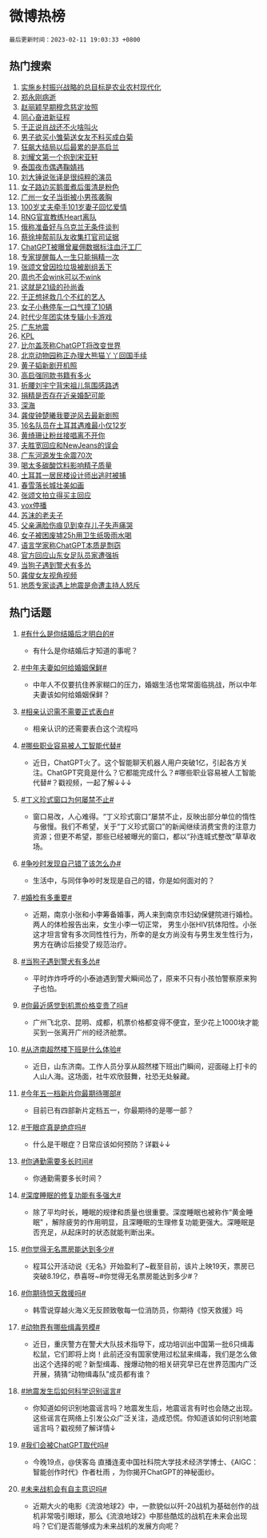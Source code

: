 # 微博热榜

`最后更新时间：2023-02-11 19:03:33 +0800`

## 热门搜索

1. [实施乡村振兴战略的总目标是农业农村现代化](https://m.weibo.cn/search?containerid=100103type%3D1%26t%3D10%26q%3D%23%E5%AE%9E%E6%96%BD%E4%B9%A1%E6%9D%91%E6%8C%AF%E5%85%B4%E6%88%98%E7%95%A5%E7%9A%84%E6%80%BB%E7%9B%AE%E6%A0%87%E6%98%AF%E5%86%9C%E4%B8%9A%E5%86%9C%E6%9D%91%E7%8E%B0%E4%BB%A3%E5%8C%96%23&stream_entry_id=51&isnewpage=1&extparam=seat%3D1%26c_type%3D51%26stream_entry_id%3D51%26cate%3D10103%26dgr%3D0%26filter_type%3Drealtimehot%26pos%3D0%26display_time%3D1676113412%26pre_seqid%3D167611341241000473176&luicode=10000011&lfid=106003type%253D25%2526t%253D3%2526disable_hot%253D1%2526filter_type%253Drealtimehot)
1. [郑永刚病逝](https://m.weibo.cn/search?containerid=100103type%3D1%26t%3D10%26q%3D%23%E9%83%91%E6%B0%B8%E5%88%9A%E7%97%85%E9%80%9D%23&stream_entry_id=31&isnewpage=1&extparam=seat%3D1%26c_type%3D31%26lcate%3D5001%26cate%3D5001%26dgr%3D0%26filter_type%3Drealtimehot%26flag%3D1%26realpos%3D1%26q%3D%2523%25E9%2583%2591%25E6%25B0%25B8%25E5%2588%259A%25E7%2597%2585%25E9%2580%259D%2523%26pos%3D0%26stream_entry_id%3D31%26band_rank%3D1%26display_time%3D1676113412%26pre_seqid%3D167611341241000473176&luicode=10000011&lfid=106003type%253D25%2526t%253D3%2526disable_hot%253D1%2526filter_type%253Drealtimehot)
1. [赵丽颖早期穆念慈定妆照](https://m.weibo.cn/search?containerid=100103type%3D1%26t%3D10%26q%3D%23%E8%B5%B5%E4%B8%BD%E9%A2%96%E6%97%A9%E6%9C%9F%E7%A9%86%E5%BF%B5%E6%85%88%E5%AE%9A%E5%A6%86%E7%85%A7%23&stream_entry_id=31&isnewpage=1&extparam=seat%3D1%26c_type%3D31%26lcate%3D5001%26cate%3D5001%26dgr%3D0%26filter_type%3Drealtimehot%26flag%3D1%26realpos%3D2%26q%3D%2523%25E8%25B5%25B5%25E4%25B8%25BD%25E9%25A2%2596%25E6%2597%25A9%25E6%259C%259F%25E7%25A9%2586%25E5%25BF%25B5%25E6%2585%2588%25E5%25AE%259A%25E5%25A6%2586%25E7%2585%25A7%2523%26pos%3D1%26stream_entry_id%3D31%26band_rank%3D2%26display_time%3D1676113412%26pre_seqid%3D167611341241000473176&luicode=10000011&lfid=106003type%253D25%2526t%253D3%2526disable_hot%253D1%2526filter_type%253Drealtimehot)
1. [同心奋进新征程](https://m.weibo.cn/search?containerid=100103type%3D1%26t%3D10%26q%3D%23%E5%90%8C%E5%BF%83%E5%A5%8B%E8%BF%9B%E6%96%B0%E5%BE%81%E7%A8%8B%23&stream_entry_id=31&isnewpage=1&extparam=seat%3D1%26c_type%3D31%26lcate%3D5001%26cate%3D5001%26dgr%3D0%26filter_type%3Drealtimehot%26flag%3D0%26realpos%3D3%26q%3D%2523%25E5%2590%258C%25E5%25BF%2583%25E5%25A5%258B%25E8%25BF%259B%25E6%2596%25B0%25E5%25BE%2581%25E7%25A8%258B%2523%26pos%3D2%26stream_entry_id%3D31%26band_rank%3D3%26display_time%3D1676113412%26pre_seqid%3D167611341241000473176&luicode=10000011&lfid=106003type%253D25%2526t%253D3%2526disable_hot%253D1%2526filter_type%253Drealtimehot)
1. [于正说肖战还不火啥叫火](https://m.weibo.cn/search?containerid=100103type%3D1%26t%3D10%26q%3D%23%E4%BA%8E%E6%AD%A3%E8%AF%B4%E8%82%96%E6%88%98%E8%BF%98%E4%B8%8D%E7%81%AB%E5%95%A5%E5%8F%AB%E7%81%AB%23&stream_entry_id=31&isnewpage=1&extparam=seat%3D1%26c_type%3D31%26lcate%3D5001%26cate%3D5001%26dgr%3D0%26filter_type%3Drealtimehot%26flag%3D1%26realpos%3D4%26q%3D%2523%25E4%25BA%258E%25E6%25AD%25A3%25E8%25AF%25B4%25E8%2582%2596%25E6%2588%2598%25E8%25BF%2598%25E4%25B8%258D%25E7%2581%25AB%25E5%2595%25A5%25E5%258F%25AB%25E7%2581%25AB%2523%26pos%3D3%26stream_entry_id%3D31%26band_rank%3D4%26display_time%3D1676113412%26pre_seqid%3D167611341241000473176&luicode=10000011&lfid=106003type%253D25%2526t%253D3%2526disable_hot%253D1%2526filter_type%253Drealtimehot)
1. [男子欲买小雏菊送女友不料买成白菊](https://m.weibo.cn/search?containerid=100103type%3D1%26t%3D10%26q%3D%23%E7%94%B7%E5%AD%90%E6%AC%B2%E4%B9%B0%E5%B0%8F%E9%9B%8F%E8%8F%8A%E9%80%81%E5%A5%B3%E5%8F%8B%E4%B8%8D%E6%96%99%E4%B9%B0%E6%88%90%E7%99%BD%E8%8F%8A%23&stream_entry_id=31&isnewpage=1&extparam=seat%3D1%26c_type%3D31%26lcate%3D5001%26cate%3D5001%26dgr%3D0%26filter_type%3Drealtimehot%26flag%3D1%26realpos%3D5%26q%3D%2523%25E7%2594%25B7%25E5%25AD%2590%25E6%25AC%25B2%25E4%25B9%25B0%25E5%25B0%258F%25E9%259B%258F%25E8%258F%258A%25E9%2580%2581%25E5%25A5%25B3%25E5%258F%258B%25E4%25B8%258D%25E6%2596%2599%25E4%25B9%25B0%25E6%2588%2590%25E7%2599%25BD%25E8%258F%258A%2523%26pos%3D4%26stream_entry_id%3D31%26band_rank%3D5%26display_time%3D1676113412%26pre_seqid%3D167611341241000473176&luicode=10000011&lfid=106003type%253D25%2526t%253D3%2526disable_hot%253D1%2526filter_type%253Drealtimehot)
1. [狂飙大结局以后最累的是高启兰](https://m.weibo.cn/search?containerid=100103type%3D1%26t%3D10%26q%3D%23%E7%8B%82%E9%A3%99%E5%A4%A7%E7%BB%93%E5%B1%80%E4%BB%A5%E5%90%8E%E6%9C%80%E7%B4%AF%E7%9A%84%E6%98%AF%E9%AB%98%E5%90%AF%E5%85%B0%23&stream_entry_id=31&isnewpage=1&extparam=seat%3D1%26c_type%3D31%26lcate%3D5001%26cate%3D5001%26dgr%3D0%26filter_type%3Drealtimehot%26flag%3D0%26realpos%3D6%26q%3D%2523%25E7%258B%2582%25E9%25A3%2599%25E5%25A4%25A7%25E7%25BB%2593%25E5%25B1%2580%25E4%25BB%25A5%25E5%2590%258E%25E6%259C%2580%25E7%25B4%25AF%25E7%259A%2584%25E6%2598%25AF%25E9%25AB%2598%25E5%2590%25AF%25E5%2585%25B0%2523%26pos%3D5%26stream_entry_id%3D31%26band_rank%3D6%26display_time%3D1676113412%26pre_seqid%3D167611341241000473176&luicode=10000011&lfid=106003type%253D25%2526t%253D3%2526disable_hot%253D1%2526filter_type%253Drealtimehot)
1. [刘耀文第一个抱到宋亚轩](https://m.weibo.cn/search?containerid=100103type%3D1%26t%3D10%26q%3D%23%E5%88%98%E8%80%80%E6%96%87%E7%AC%AC%E4%B8%80%E4%B8%AA%E6%8A%B1%E5%88%B0%E5%AE%8B%E4%BA%9A%E8%BD%A9%23&stream_entry_id=31&isnewpage=1&extparam=seat%3D1%26c_type%3D31%26lcate%3D5001%26cate%3D5001%26dgr%3D0%26filter_type%3Drealtimehot%26flag%3D1%26realpos%3D7%26q%3D%2523%25E5%2588%2598%25E8%2580%2580%25E6%2596%2587%25E7%25AC%25AC%25E4%25B8%2580%25E4%25B8%25AA%25E6%258A%25B1%25E5%2588%25B0%25E5%25AE%258B%25E4%25BA%259A%25E8%25BD%25A9%2523%26pos%3D6%26stream_entry_id%3D31%26band_rank%3D7%26display_time%3D1676113412%26pre_seqid%3D167611341241000473176&luicode=10000011&lfid=106003type%253D25%2526t%253D3%2526disable_hot%253D1%2526filter_type%253Drealtimehot)
1. [泰国夜市偶遇鞠婧祎](https://m.weibo.cn/search?containerid=100103type%3D1%26t%3D10%26q%3D%23%E6%B3%B0%E5%9B%BD%E5%A4%9C%E5%B8%82%E5%81%B6%E9%81%87%E9%9E%A0%E5%A9%A7%E7%A5%8E%23&stream_entry_id=31&isnewpage=1&extparam=seat%3D1%26c_type%3D31%26lcate%3D5001%26cate%3D5001%26dgr%3D0%26filter_type%3Drealtimehot%26flag%3D0%26realpos%3D8%26q%3D%2523%25E6%25B3%25B0%25E5%259B%25BD%25E5%25A4%259C%25E5%25B8%2582%25E5%2581%25B6%25E9%2581%2587%25E9%259E%25A0%25E5%25A9%25A7%25E7%25A5%258E%2523%26pos%3D7%26stream_entry_id%3D31%26band_rank%3D8%26display_time%3D1676113412%26pre_seqid%3D167611341241000473176&luicode=10000011&lfid=106003type%253D25%2526t%253D3%2526disable_hot%253D1%2526filter_type%253Drealtimehot)
1. [刘大锤说张译是很纯粹的演员](https://m.weibo.cn/search?containerid=100103type%3D1%26t%3D10%26q%3D%23%E5%88%98%E5%A4%A7%E9%94%A4%E8%AF%B4%E5%BC%A0%E8%AF%91%E6%98%AF%E5%BE%88%E7%BA%AF%E7%B2%B9%E7%9A%84%E6%BC%94%E5%91%98%23&stream_entry_id=31&isnewpage=1&extparam=seat%3D1%26c_type%3D31%26lcate%3D5001%26cate%3D5001%26dgr%3D0%26filter_type%3Drealtimehot%26flag%3D1%26realpos%3D9%26q%3D%2523%25E5%2588%2598%25E5%25A4%25A7%25E9%2594%25A4%25E8%25AF%25B4%25E5%25BC%25A0%25E8%25AF%2591%25E6%2598%25AF%25E5%25BE%2588%25E7%25BA%25AF%25E7%25B2%25B9%25E7%259A%2584%25E6%25BC%2594%25E5%2591%2598%2523%26pos%3D8%26stream_entry_id%3D31%26band_rank%3D9%26display_time%3D1676113412%26pre_seqid%3D167611341241000473176&luicode=10000011&lfid=106003type%253D25%2526t%253D3%2526disable_hot%253D1%2526filter_type%253Drealtimehot)
1. [女子路边买鹅蛋煮后蛋清是粉色](https://m.weibo.cn/search?containerid=100103type%3D1%26t%3D10%26q%3D%23%E5%A5%B3%E5%AD%90%E8%B7%AF%E8%BE%B9%E4%B9%B0%E9%B9%85%E8%9B%8B%E7%85%AE%E5%90%8E%E8%9B%8B%E6%B8%85%E6%98%AF%E7%B2%89%E8%89%B2%23&stream_entry_id=31&isnewpage=1&extparam=seat%3D1%26c_type%3D31%26lcate%3D5001%26cate%3D5001%26dgr%3D0%26filter_type%3Drealtimehot%26flag%3D1%26realpos%3D10%26q%3D%2523%25E5%25A5%25B3%25E5%25AD%2590%25E8%25B7%25AF%25E8%25BE%25B9%25E4%25B9%25B0%25E9%25B9%2585%25E8%259B%258B%25E7%2585%25AE%25E5%2590%258E%25E8%259B%258B%25E6%25B8%2585%25E6%2598%25AF%25E7%25B2%2589%25E8%2589%25B2%2523%26pos%3D9%26stream_entry_id%3D31%26band_rank%3D10%26display_time%3D1676113412%26pre_seqid%3D167611341241000473176&luicode=10000011&lfid=106003type%253D25%2526t%253D3%2526disable_hot%253D1%2526filter_type%253Drealtimehot)
1. [广州一女子当街被小男孩袭胸](https://m.weibo.cn/search?containerid=100103type%3D1%26t%3D10%26q%3D%23%E5%B9%BF%E5%B7%9E%E4%B8%80%E5%A5%B3%E5%AD%90%E5%BD%93%E8%A1%97%E8%A2%AB%E5%B0%8F%E7%94%B7%E5%AD%A9%E8%A2%AD%E8%83%B8%23&stream_entry_id=31&isnewpage=1&extparam=seat%3D1%26c_type%3D31%26lcate%3D5001%26cate%3D5001%26dgr%3D0%26filter_type%3Drealtimehot%26flag%3D2%26realpos%3D11%26q%3D%2523%25E5%25B9%25BF%25E5%25B7%259E%25E4%25B8%2580%25E5%25A5%25B3%25E5%25AD%2590%25E5%25BD%2593%25E8%25A1%2597%25E8%25A2%25AB%25E5%25B0%258F%25E7%2594%25B7%25E5%25AD%25A9%25E8%25A2%25AD%25E8%2583%25B8%2523%26pos%3D10%26stream_entry_id%3D31%26band_rank%3D11%26display_time%3D1676113412%26pre_seqid%3D167611341241000473176&luicode=10000011&lfid=106003type%253D25%2526t%253D3%2526disable_hot%253D1%2526filter_type%253Drealtimehot)
1. [100岁丈夫牵手101岁妻子回忆爱情](https://m.weibo.cn/search?containerid=100103type%3D1%26t%3D10%26q%3D%23100%E5%B2%81%E4%B8%88%E5%A4%AB%E7%89%B5%E6%89%8B101%E5%B2%81%E5%A6%BB%E5%AD%90%E5%9B%9E%E5%BF%86%E7%88%B1%E6%83%85%23&stream_entry_id=31&isnewpage=1&extparam=seat%3D1%26c_type%3D31%26lcate%3D5001%26cate%3D5001%26dgr%3D0%26filter_type%3Drealtimehot%26flag%3D0%26realpos%3D12%26q%3D%2523100%25E5%25B2%2581%25E4%25B8%2588%25E5%25A4%25AB%25E7%2589%25B5%25E6%2589%258B101%25E5%25B2%2581%25E5%25A6%25BB%25E5%25AD%2590%25E5%259B%259E%25E5%25BF%2586%25E7%2588%25B1%25E6%2583%2585%2523%26pos%3D11%26stream_entry_id%3D31%26band_rank%3D12%26display_time%3D1676113412%26pre_seqid%3D167611341241000473176&luicode=10000011&lfid=106003type%253D25%2526t%253D3%2526disable_hot%253D1%2526filter_type%253Drealtimehot)
1. [RNG官宣教练Heart离队](https://m.weibo.cn/search?containerid=100103type%3D1%26t%3D10%26q%3D%23RNG%E5%AE%98%E5%AE%A3%E6%95%99%E7%BB%83Heart%E7%A6%BB%E9%98%9F%23&stream_entry_id=31&isnewpage=1&extparam=seat%3D1%26c_type%3D31%26lcate%3D5001%26cate%3D5001%26dgr%3D0%26filter_type%3Drealtimehot%26flag%3D1%26realpos%3D13%26q%3D%2523RNG%25E5%25AE%2598%25E5%25AE%25A3%25E6%2595%2599%25E7%25BB%2583Heart%25E7%25A6%25BB%25E9%2598%259F%2523%26pos%3D12%26stream_entry_id%3D31%26band_rank%3D13%26display_time%3D1676113412%26pre_seqid%3D167611341241000473176&luicode=10000011&lfid=106003type%253D25%2526t%253D3%2526disable_hot%253D1%2526filter_type%253Drealtimehot)
1. [俄称准备好与乌克兰无条件谈判](https://m.weibo.cn/search?containerid=100103type%3D1%26t%3D10%26q%3D%23%E4%BF%84%E7%A7%B0%E5%87%86%E5%A4%87%E5%A5%BD%E4%B8%8E%E4%B9%8C%E5%85%8B%E5%85%B0%E6%97%A0%E6%9D%A1%E4%BB%B6%E8%B0%88%E5%88%A4%23&stream_entry_id=31&isnewpage=1&extparam=seat%3D1%26c_type%3D31%26lcate%3D5001%26cate%3D5001%26dgr%3D0%26filter_type%3Drealtimehot%26flag%3D0%26realpos%3D14%26q%3D%2523%25E4%25BF%2584%25E7%25A7%25B0%25E5%2587%2586%25E5%25A4%2587%25E5%25A5%25BD%25E4%25B8%258E%25E4%25B9%258C%25E5%2585%258B%25E5%2585%25B0%25E6%2597%25A0%25E6%259D%25A1%25E4%25BB%25B6%25E8%25B0%2588%25E5%2588%25A4%2523%26pos%3D13%26stream_entry_id%3D31%26band_rank%3D14%26display_time%3D1676113412%26pre_seqid%3D167611341241000473176&luicode=10000011&lfid=106003type%253D25%2526t%253D3%2526disable_hot%253D1%2526filter_type%253Drealtimehot)
1. [蔡徐坤帮前队友收集打官司证据](https://m.weibo.cn/search?containerid=100103type%3D1%26t%3D10%26q%3D%23%E8%94%A1%E5%BE%90%E5%9D%A4%E5%B8%AE%E5%89%8D%E9%98%9F%E5%8F%8B%E6%94%B6%E9%9B%86%E6%89%93%E5%AE%98%E5%8F%B8%E8%AF%81%E6%8D%AE%23&stream_entry_id=31&isnewpage=1&extparam=seat%3D1%26c_type%3D31%26lcate%3D5001%26cate%3D5001%26dgr%3D0%26filter_type%3Drealtimehot%26flag%3D0%26realpos%3D15%26q%3D%2523%25E8%2594%25A1%25E5%25BE%2590%25E5%259D%25A4%25E5%25B8%25AE%25E5%2589%258D%25E9%2598%259F%25E5%258F%258B%25E6%2594%25B6%25E9%259B%2586%25E6%2589%2593%25E5%25AE%2598%25E5%258F%25B8%25E8%25AF%2581%25E6%258D%25AE%2523%26pos%3D14%26stream_entry_id%3D31%26band_rank%3D15%26display_time%3D1676113412%26pre_seqid%3D167611341241000473176&luicode=10000011&lfid=106003type%253D25%2526t%253D3%2526disable_hot%253D1%2526filter_type%253Drealtimehot)
1. [ChatGPT被曝曾雇佣数据标注血汗工厂](https://m.weibo.cn/search?containerid=100103type%3D1%26t%3D10%26q%3D%23ChatGPT%E8%A2%AB%E6%9B%9D%E6%9B%BE%E9%9B%87%E4%BD%A3%E6%95%B0%E6%8D%AE%E6%A0%87%E6%B3%A8%E8%A1%80%E6%B1%97%E5%B7%A5%E5%8E%82%23&stream_entry_id=31&isnewpage=1&extparam=seat%3D1%26c_type%3D31%26lcate%3D5001%26cate%3D5001%26dgr%3D0%26filter_type%3Drealtimehot%26flag%3D1%26realpos%3D16%26q%3D%2523ChatGPT%25E8%25A2%25AB%25E6%259B%259D%25E6%259B%25BE%25E9%259B%2587%25E4%25BD%25A3%25E6%2595%25B0%25E6%258D%25AE%25E6%25A0%2587%25E6%25B3%25A8%25E8%25A1%2580%25E6%25B1%2597%25E5%25B7%25A5%25E5%258E%2582%2523%26pos%3D15%26stream_entry_id%3D31%26band_rank%3D16%26display_time%3D1676113412%26pre_seqid%3D167611341241000473176&luicode=10000011&lfid=106003type%253D25%2526t%253D3%2526disable_hot%253D1%2526filter_type%253Drealtimehot)
1. [专家提醒每人一生只能捐精一次](https://m.weibo.cn/search?containerid=100103type%3D1%26t%3D10%26q%3D%23%E4%B8%93%E5%AE%B6%E6%8F%90%E9%86%92%E6%AF%8F%E4%BA%BA%E4%B8%80%E7%94%9F%E5%8F%AA%E8%83%BD%E6%8D%90%E7%B2%BE%E4%B8%80%E6%AC%A1%23&stream_entry_id=31&isnewpage=1&extparam=seat%3D1%26c_type%3D31%26lcate%3D5001%26cate%3D5001%26dgr%3D0%26filter_type%3Drealtimehot%26flag%3D2%26realpos%3D17%26q%3D%2523%25E4%25B8%2593%25E5%25AE%25B6%25E6%258F%2590%25E9%2586%2592%25E6%25AF%258F%25E4%25BA%25BA%25E4%25B8%2580%25E7%2594%259F%25E5%258F%25AA%25E8%2583%25BD%25E6%258D%2590%25E7%25B2%25BE%25E4%25B8%2580%25E6%25AC%25A1%2523%26pos%3D16%26stream_entry_id%3D31%26band_rank%3D17%26display_time%3D1676113412%26pre_seqid%3D167611341241000473176&luicode=10000011&lfid=106003type%253D25%2526t%253D3%2526disable_hot%253D1%2526filter_type%253Drealtimehot)
1. [张颂文曾因捡垃圾被剧组丢下](https://m.weibo.cn/search?containerid=100103type%3D1%26t%3D10%26q%3D%23%E5%BC%A0%E9%A2%82%E6%96%87%E6%9B%BE%E5%9B%A0%E6%8D%A1%E5%9E%83%E5%9C%BE%E8%A2%AB%E5%89%A7%E7%BB%84%E4%B8%A2%E4%B8%8B%23&stream_entry_id=31&isnewpage=1&extparam=seat%3D1%26c_type%3D31%26lcate%3D5001%26cate%3D5001%26dgr%3D0%26filter_type%3Drealtimehot%26flag%3D0%26realpos%3D18%26q%3D%2523%25E5%25BC%25A0%25E9%25A2%2582%25E6%2596%2587%25E6%259B%25BE%25E5%259B%25A0%25E6%258D%25A1%25E5%259E%2583%25E5%259C%25BE%25E8%25A2%25AB%25E5%2589%25A7%25E7%25BB%2584%25E4%25B8%25A2%25E4%25B8%258B%2523%26pos%3D17%26stream_entry_id%3D31%26band_rank%3D18%26display_time%3D1676113412%26pre_seqid%3D167611341241000473176&luicode=10000011&lfid=106003type%253D25%2526t%253D3%2526disable_hot%253D1%2526filter_type%253Drealtimehot)
1. [周也不会wink可以不wink](https://m.weibo.cn/search?containerid=100103type%3D1%26t%3D10%26q%3D%23%E5%91%A8%E4%B9%9F%E4%B8%8D%E4%BC%9Awink%E5%8F%AF%E4%BB%A5%E4%B8%8Dwink%23&stream_entry_id=31&isnewpage=1&extparam=seat%3D1%26c_type%3D31%26lcate%3D5001%26cate%3D5001%26dgr%3D0%26filter_type%3Drealtimehot%26flag%3D0%26realpos%3D19%26q%3D%2523%25E5%2591%25A8%25E4%25B9%259F%25E4%25B8%258D%25E4%25BC%259Awink%25E5%258F%25AF%25E4%25BB%25A5%25E4%25B8%258Dwink%2523%26pos%3D18%26stream_entry_id%3D31%26band_rank%3D19%26display_time%3D1676113412%26pre_seqid%3D167611341241000473176&luicode=10000011&lfid=106003type%253D25%2526t%253D3%2526disable_hot%253D1%2526filter_type%253Drealtimehot)
1. [这就是21级的孙尚香](https://m.weibo.cn/search?containerid=100103type%3D1%26t%3D10%26q%3D%23%E8%BF%99%E5%B0%B1%E6%98%AF21%E7%BA%A7%E7%9A%84%E5%AD%99%E5%B0%9A%E9%A6%99%23&stream_entry_id=31&isnewpage=1&extparam=seat%3D1%26c_type%3D31%26lcate%3D5001%26cate%3D5001%26dgr%3D0%26filter_type%3Drealtimehot%26flag%3D0%26realpos%3D20%26q%3D%2523%25E8%25BF%2599%25E5%25B0%25B1%25E6%2598%25AF21%25E7%25BA%25A7%25E7%259A%2584%25E5%25AD%2599%25E5%25B0%259A%25E9%25A6%2599%2523%26pos%3D19%26stream_entry_id%3D31%26band_rank%3D20%26display_time%3D1676113412%26pre_seqid%3D167611341241000473176&luicode=10000011&lfid=106003type%253D25%2526t%253D3%2526disable_hot%253D1%2526filter_type%253Drealtimehot)
1. [于正想拯救几个不红的艺人](https://m.weibo.cn/search?containerid=100103type%3D1%26t%3D10%26q%3D%23%E4%BA%8E%E6%AD%A3%E6%83%B3%E6%8B%AF%E6%95%91%E5%87%A0%E4%B8%AA%E4%B8%8D%E7%BA%A2%E7%9A%84%E8%89%BA%E4%BA%BA%23&stream_entry_id=31&isnewpage=1&extparam=seat%3D1%26c_type%3D31%26lcate%3D5001%26cate%3D5001%26dgr%3D0%26filter_type%3Drealtimehot%26flag%3D0%26realpos%3D21%26q%3D%2523%25E4%25BA%258E%25E6%25AD%25A3%25E6%2583%25B3%25E6%258B%25AF%25E6%2595%2591%25E5%2587%25A0%25E4%25B8%25AA%25E4%25B8%258D%25E7%25BA%25A2%25E7%259A%2584%25E8%2589%25BA%25E4%25BA%25BA%2523%26pos%3D20%26stream_entry_id%3D31%26band_rank%3D21%26display_time%3D1676113412%26pre_seqid%3D167611341241000473176&luicode=10000011&lfid=106003type%253D25%2526t%253D3%2526disable_hot%253D1%2526filter_type%253Drealtimehot)
1. [女子小巷停车一口气撞了10辆](https://m.weibo.cn/search?containerid=100103type%3D1%26t%3D10%26q%3D%23%E5%A5%B3%E5%AD%90%E5%B0%8F%E5%B7%B7%E5%81%9C%E8%BD%A6%E4%B8%80%E5%8F%A3%E6%B0%94%E6%92%9E%E4%BA%8610%E8%BE%86%23&stream_entry_id=31&isnewpage=1&extparam=seat%3D1%26c_type%3D31%26lcate%3D5001%26cate%3D5001%26dgr%3D0%26filter_type%3Drealtimehot%26flag%3D0%26realpos%3D22%26q%3D%2523%25E5%25A5%25B3%25E5%25AD%2590%25E5%25B0%258F%25E5%25B7%25B7%25E5%2581%259C%25E8%25BD%25A6%25E4%25B8%2580%25E5%258F%25A3%25E6%25B0%2594%25E6%2592%259E%25E4%25BA%258610%25E8%25BE%2586%2523%26pos%3D21%26stream_entry_id%3D31%26band_rank%3D22%26display_time%3D1676113412%26pre_seqid%3D167611341241000473176&luicode=10000011&lfid=106003type%253D25%2526t%253D3%2526disable_hot%253D1%2526filter_type%253Drealtimehot)
1. [时代少年团实体专辑小卡游戏](https://m.weibo.cn/search?containerid=100103type%3D1%26t%3D10%26q%3D%23%E6%97%B6%E4%BB%A3%E5%B0%91%E5%B9%B4%E5%9B%A2%E5%AE%9E%E4%BD%93%E4%B8%93%E8%BE%91%E5%B0%8F%E5%8D%A1%E6%B8%B8%E6%88%8F%23&stream_entry_id=31&isnewpage=1&extparam=seat%3D1%26c_type%3D31%26lcate%3D5001%26cate%3D5001%26dgr%3D0%26filter_type%3Drealtimehot%26flag%3D1%26realpos%3D23%26q%3D%2523%25E6%2597%25B6%25E4%25BB%25A3%25E5%25B0%2591%25E5%25B9%25B4%25E5%259B%25A2%25E5%25AE%259E%25E4%25BD%2593%25E4%25B8%2593%25E8%25BE%2591%25E5%25B0%258F%25E5%258D%25A1%25E6%25B8%25B8%25E6%2588%258F%2523%26pos%3D22%26stream_entry_id%3D31%26band_rank%3D23%26display_time%3D1676113412%26pre_seqid%3D167611341241000473176&luicode=10000011&lfid=106003type%253D25%2526t%253D3%2526disable_hot%253D1%2526filter_type%253Drealtimehot)
1. [广东地震](https://m.weibo.cn/search?containerid=100103type%3D1%26t%3D10%26q%3D%23%E5%B9%BF%E4%B8%9C%E5%9C%B0%E9%9C%87%23&stream_entry_id=31&isnewpage=1&extparam=seat%3D1%26c_type%3D31%26lcate%3D5001%26cate%3D5001%26dgr%3D0%26filter_type%3Drealtimehot%26flag%3D2%26realpos%3D24%26q%3D%2523%25E5%25B9%25BF%25E4%25B8%259C%25E5%259C%25B0%25E9%259C%2587%2523%26pos%3D23%26stream_entry_id%3D31%26band_rank%3D24%26display_time%3D1676113412%26pre_seqid%3D167611341241000473176&luicode=10000011&lfid=106003type%253D25%2526t%253D3%2526disable_hot%253D1%2526filter_type%253Drealtimehot)
1. [KPL](https://m.weibo.cn/search?containerid=100103type%3D1%26t%3D10%26q%3DKPL&stream_entry_id=31&isnewpage=1&extparam=seat%3D1%26c_type%3D31%26lcate%3D5001%26cate%3D5001%26dgr%3D0%26filter_type%3Drealtimehot%26flag%3D1%26realpos%3D25%26q%3DKPL%26pos%3D24%26stream_entry_id%3D31%26band_rank%3D25%26display_time%3D1676113412%26pre_seqid%3D167611341241000473176&luicode=10000011&lfid=106003type%253D25%2526t%253D3%2526disable_hot%253D1%2526filter_type%253Drealtimehot)
1. [比尔盖茨称ChatGPT将改变世界](https://m.weibo.cn/search?containerid=100103type%3D1%26t%3D10%26q%3D%23%E6%AF%94%E5%B0%94%E7%9B%96%E8%8C%A8%E7%A7%B0ChatGPT%E5%B0%86%E6%94%B9%E5%8F%98%E4%B8%96%E7%95%8C%23&stream_entry_id=31&isnewpage=1&extparam=seat%3D1%26c_type%3D31%26lcate%3D5001%26cate%3D5001%26dgr%3D0%26filter_type%3Drealtimehot%26flag%3D0%26realpos%3D26%26q%3D%2523%25E6%25AF%2594%25E5%25B0%2594%25E7%259B%2596%25E8%258C%25A8%25E7%25A7%25B0ChatGPT%25E5%25B0%2586%25E6%2594%25B9%25E5%258F%2598%25E4%25B8%2596%25E7%2595%258C%2523%26pos%3D25%26stream_entry_id%3D31%26band_rank%3D26%26display_time%3D1676113412%26pre_seqid%3D167611341241000473176&luicode=10000011&lfid=106003type%253D25%2526t%253D3%2526disable_hot%253D1%2526filter_type%253Drealtimehot)
1. [北京动物园称正办理大熊猫丫丫回国手续](https://m.weibo.cn/search?containerid=100103type%3D1%26t%3D10%26q%3D%23%E5%8C%97%E4%BA%AC%E5%8A%A8%E7%89%A9%E5%9B%AD%E7%A7%B0%E6%AD%A3%E5%8A%9E%E7%90%86%E5%A4%A7%E7%86%8A%E7%8C%AB%E4%B8%AB%E4%B8%AB%E5%9B%9E%E5%9B%BD%E6%89%8B%E7%BB%AD%23&stream_entry_id=31&isnewpage=1&extparam=seat%3D1%26c_type%3D31%26lcate%3D5001%26cate%3D5001%26dgr%3D0%26filter_type%3Drealtimehot%26flag%3D0%26realpos%3D27%26q%3D%2523%25E5%258C%2597%25E4%25BA%25AC%25E5%258A%25A8%25E7%2589%25A9%25E5%259B%25AD%25E7%25A7%25B0%25E6%25AD%25A3%25E5%258A%259E%25E7%2590%2586%25E5%25A4%25A7%25E7%2586%258A%25E7%258C%25AB%25E4%25B8%25AB%25E4%25B8%25AB%25E5%259B%259E%25E5%259B%25BD%25E6%2589%258B%25E7%25BB%25AD%2523%26pos%3D26%26stream_entry_id%3D31%26band_rank%3D27%26display_time%3D1676113412%26pre_seqid%3D167611341241000473176&luicode=10000011&lfid=106003type%253D25%2526t%253D3%2526disable_hot%253D1%2526filter_type%253Drealtimehot)
1. [黄子韬新剧开机照](https://m.weibo.cn/search?containerid=100103type%3D1%26t%3D10%26q%3D%23%E9%BB%84%E5%AD%90%E9%9F%AC%E6%96%B0%E5%89%A7%E5%BC%80%E6%9C%BA%E7%85%A7%23&stream_entry_id=31&isnewpage=1&extparam=seat%3D1%26c_type%3D31%26lcate%3D5001%26cate%3D5001%26dgr%3D0%26filter_type%3Drealtimehot%26flag%3D1%26realpos%3D28%26q%3D%2523%25E9%25BB%2584%25E5%25AD%2590%25E9%259F%25AC%25E6%2596%25B0%25E5%2589%25A7%25E5%25BC%2580%25E6%259C%25BA%25E7%2585%25A7%2523%26pos%3D27%26stream_entry_id%3D31%26band_rank%3D28%26display_time%3D1676113412%26pre_seqid%3D167611341241000473176&luicode=10000011&lfid=106003type%253D25%2526t%253D3%2526disable_hot%253D1%2526filter_type%253Drealtimehot)
1. [高启强同款书籍有多火](https://m.weibo.cn/search?containerid=100103type%3D1%26t%3D10%26q%3D%23%E9%AB%98%E5%90%AF%E5%BC%BA%E5%90%8C%E6%AC%BE%E4%B9%A6%E7%B1%8D%E6%9C%89%E5%A4%9A%E7%81%AB%23&stream_entry_id=31&isnewpage=1&extparam=seat%3D1%26c_type%3D31%26lcate%3D5001%26cate%3D5001%26dgr%3D0%26filter_type%3Drealtimehot%26flag%3D1%26realpos%3D29%26q%3D%2523%25E9%25AB%2598%25E5%2590%25AF%25E5%25BC%25BA%25E5%2590%258C%25E6%25AC%25BE%25E4%25B9%25A6%25E7%25B1%258D%25E6%259C%2589%25E5%25A4%259A%25E7%2581%25AB%2523%26pos%3D28%26stream_entry_id%3D31%26band_rank%3D29%26display_time%3D1676113412%26pre_seqid%3D167611341241000473176&luicode=10000011&lfid=106003type%253D25%2526t%253D3%2526disable_hot%253D1%2526filter_type%253Drealtimehot)
1. [折腰刘宇宁背宋祖儿氛围感路透](https://m.weibo.cn/search?containerid=100103type%3D1%26t%3D10%26q%3D%23%E6%8A%98%E8%85%B0%E5%88%98%E5%AE%87%E5%AE%81%E8%83%8C%E5%AE%8B%E7%A5%96%E5%84%BF%E6%B0%9B%E5%9B%B4%E6%84%9F%E8%B7%AF%E9%80%8F%23&stream_entry_id=31&isnewpage=1&extparam=seat%3D1%26c_type%3D31%26lcate%3D5001%26cate%3D5001%26dgr%3D0%26filter_type%3Drealtimehot%26flag%3D1%26realpos%3D30%26q%3D%2523%25E6%258A%2598%25E8%2585%25B0%25E5%2588%2598%25E5%25AE%2587%25E5%25AE%2581%25E8%2583%258C%25E5%25AE%258B%25E7%25A5%2596%25E5%2584%25BF%25E6%25B0%259B%25E5%259B%25B4%25E6%2584%259F%25E8%25B7%25AF%25E9%2580%258F%2523%26pos%3D29%26stream_entry_id%3D31%26band_rank%3D30%26display_time%3D1676113412%26pre_seqid%3D167611341241000473176&luicode=10000011&lfid=106003type%253D25%2526t%253D3%2526disable_hot%253D1%2526filter_type%253Drealtimehot)
1. [捐精是否存在近亲婚配可能](https://m.weibo.cn/search?containerid=100103type%3D1%26t%3D10%26q%3D%23%E6%8D%90%E7%B2%BE%E6%98%AF%E5%90%A6%E5%AD%98%E5%9C%A8%E8%BF%91%E4%BA%B2%E5%A9%9A%E9%85%8D%E5%8F%AF%E8%83%BD%23&stream_entry_id=31&isnewpage=1&extparam=seat%3D1%26c_type%3D31%26lcate%3D5001%26cate%3D5001%26dgr%3D0%26filter_type%3Drealtimehot%26flag%3D0%26realpos%3D31%26q%3D%2523%25E6%258D%2590%25E7%25B2%25BE%25E6%2598%25AF%25E5%2590%25A6%25E5%25AD%2598%25E5%259C%25A8%25E8%25BF%2591%25E4%25BA%25B2%25E5%25A9%259A%25E9%2585%258D%25E5%258F%25AF%25E8%2583%25BD%2523%26pos%3D30%26stream_entry_id%3D31%26band_rank%3D31%26display_time%3D1676113412%26pre_seqid%3D167611341241000473176&luicode=10000011&lfid=106003type%253D25%2526t%253D3%2526disable_hot%253D1%2526filter_type%253Drealtimehot)
1. [深海](https://m.weibo.cn/search?containerid=100103type%3D1%26t%3D10%26q%3D%E6%B7%B1%E6%B5%B7&stream_entry_id=31&isnewpage=1&extparam=seat%3D1%26c_type%3D31%26lcate%3D5001%26cate%3D5001%26dgr%3D0%26filter_type%3Drealtimehot%26flag%3D0%26realpos%3D32%26q%3D%25E6%25B7%25B1%25E6%25B5%25B7%26pos%3D31%26stream_entry_id%3D31%26band_rank%3D32%26display_time%3D1676113412%26pre_seqid%3D167611341241000473176&luicode=10000011&lfid=106003type%253D25%2526t%253D3%2526disable_hot%253D1%2526filter_type%253Drealtimehot)
1. [龚俊钟楚曦我要逆风去最新剧照](https://m.weibo.cn/search?containerid=100103type%3D1%26t%3D10%26q%3D%23%E9%BE%9A%E4%BF%8A%E9%92%9F%E6%A5%9A%E6%9B%A6%E6%88%91%E8%A6%81%E9%80%86%E9%A3%8E%E5%8E%BB%E6%9C%80%E6%96%B0%E5%89%A7%E7%85%A7%23&stream_entry_id=31&isnewpage=1&extparam=seat%3D1%26c_type%3D31%26lcate%3D5001%26cate%3D5001%26dgr%3D0%26filter_type%3Drealtimehot%26flag%3D1%26realpos%3D33%26q%3D%2523%25E9%25BE%259A%25E4%25BF%258A%25E9%2592%259F%25E6%25A5%259A%25E6%259B%25A6%25E6%2588%2591%25E8%25A6%2581%25E9%2580%2586%25E9%25A3%258E%25E5%258E%25BB%25E6%259C%2580%25E6%2596%25B0%25E5%2589%25A7%25E7%2585%25A7%2523%26pos%3D32%26stream_entry_id%3D31%26band_rank%3D33%26display_time%3D1676113412%26pre_seqid%3D167611341241000473176&luicode=10000011&lfid=106003type%253D25%2526t%253D3%2526disable_hot%253D1%2526filter_type%253Drealtimehot)
1. [16名队员在土耳其遇难最小仅12岁](https://m.weibo.cn/search?containerid=100103type%3D1%26t%3D10%26q%3D%2316%E5%90%8D%E9%98%9F%E5%91%98%E5%9C%A8%E5%9C%9F%E8%80%B3%E5%85%B6%E9%81%87%E9%9A%BE%E6%9C%80%E5%B0%8F%E4%BB%8512%E5%B2%81%23&stream_entry_id=31&isnewpage=1&extparam=seat%3D1%26c_type%3D31%26lcate%3D5001%26cate%3D5001%26dgr%3D0%26filter_type%3Drealtimehot%26flag%3D0%26realpos%3D34%26q%3D%252316%25E5%2590%258D%25E9%2598%259F%25E5%2591%2598%25E5%259C%25A8%25E5%259C%259F%25E8%2580%25B3%25E5%2585%25B6%25E9%2581%2587%25E9%259A%25BE%25E6%259C%2580%25E5%25B0%258F%25E4%25BB%258512%25E5%25B2%2581%2523%26pos%3D33%26stream_entry_id%3D31%26band_rank%3D34%26display_time%3D1676113412%26pre_seqid%3D167611341241000473176&luicode=10000011&lfid=106003type%253D25%2526t%253D3%2526disable_hot%253D1%2526filter_type%253Drealtimehot)
1. [黄绮珊让粉丝接唱离不开你](https://m.weibo.cn/search?containerid=100103type%3D1%26t%3D10%26q%3D%23%E9%BB%84%E7%BB%AE%E7%8F%8A%E8%AE%A9%E7%B2%89%E4%B8%9D%E6%8E%A5%E5%94%B1%E7%A6%BB%E4%B8%8D%E5%BC%80%E4%BD%A0%23&stream_entry_id=31&isnewpage=1&extparam=seat%3D1%26c_type%3D31%26lcate%3D5001%26cate%3D5001%26dgr%3D0%26filter_type%3Drealtimehot%26flag%3D1%26realpos%3D35%26q%3D%2523%25E9%25BB%2584%25E7%25BB%25AE%25E7%258F%258A%25E8%25AE%25A9%25E7%25B2%2589%25E4%25B8%259D%25E6%258E%25A5%25E5%2594%25B1%25E7%25A6%25BB%25E4%25B8%258D%25E5%25BC%2580%25E4%25BD%25A0%2523%26pos%3D34%26stream_entry_id%3D31%26band_rank%3D35%26display_time%3D1676113412%26pre_seqid%3D167611341241000473176&luicode=10000011&lfid=106003type%253D25%2526t%253D3%2526disable_hot%253D1%2526filter_type%253Drealtimehot)
1. [夫胜宽回应和NewJeans的误会](https://m.weibo.cn/search?containerid=100103type%3D1%26t%3D10%26q%3D%23%E5%A4%AB%E8%83%9C%E5%AE%BD%E5%9B%9E%E5%BA%94%E5%92%8CNewJeans%E7%9A%84%E8%AF%AF%E4%BC%9A%23&stream_entry_id=31&isnewpage=1&extparam=seat%3D1%26c_type%3D31%26lcate%3D5001%26cate%3D5001%26dgr%3D0%26filter_type%3Drealtimehot%26flag%3D0%26realpos%3D36%26q%3D%2523%25E5%25A4%25AB%25E8%2583%259C%25E5%25AE%25BD%25E5%259B%259E%25E5%25BA%2594%25E5%2592%258CNewJeans%25E7%259A%2584%25E8%25AF%25AF%25E4%25BC%259A%2523%26pos%3D35%26stream_entry_id%3D31%26band_rank%3D36%26display_time%3D1676113412%26pre_seqid%3D167611341241000473176&luicode=10000011&lfid=106003type%253D25%2526t%253D3%2526disable_hot%253D1%2526filter_type%253Drealtimehot)
1. [广东河源发生余震70次](https://m.weibo.cn/search?containerid=100103type%3D1%26t%3D10%26q%3D%23%E5%B9%BF%E4%B8%9C%E6%B2%B3%E6%BA%90%E5%8F%91%E7%94%9F%E4%BD%99%E9%9C%8770%E6%AC%A1%23&stream_entry_id=31&isnewpage=1&extparam=seat%3D1%26c_type%3D31%26lcate%3D5001%26cate%3D5001%26dgr%3D0%26filter_type%3Drealtimehot%26flag%3D0%26realpos%3D37%26q%3D%2523%25E5%25B9%25BF%25E4%25B8%259C%25E6%25B2%25B3%25E6%25BA%2590%25E5%258F%2591%25E7%2594%259F%25E4%25BD%2599%25E9%259C%258770%25E6%25AC%25A1%2523%26pos%3D36%26stream_entry_id%3D31%26band_rank%3D37%26display_time%3D1676113412%26pre_seqid%3D167611341241000473176&luicode=10000011&lfid=106003type%253D25%2526t%253D3%2526disable_hot%253D1%2526filter_type%253Drealtimehot)
1. [喝太多碳酸饮料影响精子质量](https://m.weibo.cn/search?containerid=100103type%3D1%26t%3D10%26q%3D%23%E5%96%9D%E5%A4%AA%E5%A4%9A%E7%A2%B3%E9%85%B8%E9%A5%AE%E6%96%99%E5%BD%B1%E5%93%8D%E7%B2%BE%E5%AD%90%E8%B4%A8%E9%87%8F%23&stream_entry_id=31&isnewpage=1&extparam=seat%3D1%26c_type%3D31%26lcate%3D5001%26cate%3D5001%26dgr%3D0%26filter_type%3Drealtimehot%26flag%3D0%26realpos%3D38%26q%3D%2523%25E5%2596%259D%25E5%25A4%25AA%25E5%25A4%259A%25E7%25A2%25B3%25E9%2585%25B8%25E9%25A5%25AE%25E6%2596%2599%25E5%25BD%25B1%25E5%2593%258D%25E7%25B2%25BE%25E5%25AD%2590%25E8%25B4%25A8%25E9%2587%258F%2523%26pos%3D37%26stream_entry_id%3D31%26band_rank%3D38%26display_time%3D1676113412%26pre_seqid%3D167611341241000473176&luicode=10000011&lfid=106003type%253D25%2526t%253D3%2526disable_hot%253D1%2526filter_type%253Drealtimehot)
1. [土耳其一居民楼设计师出逃时被捕](https://m.weibo.cn/search?containerid=100103type%3D1%26t%3D10%26q%3D%23%E5%9C%9F%E8%80%B3%E5%85%B6%E4%B8%80%E5%B1%85%E6%B0%91%E6%A5%BC%E8%AE%BE%E8%AE%A1%E5%B8%88%E5%87%BA%E9%80%83%E6%97%B6%E8%A2%AB%E6%8D%95%23&stream_entry_id=31&isnewpage=1&extparam=seat%3D1%26c_type%3D31%26lcate%3D5001%26cate%3D5001%26dgr%3D0%26filter_type%3Drealtimehot%26flag%3D0%26realpos%3D39%26q%3D%2523%25E5%259C%259F%25E8%2580%25B3%25E5%2585%25B6%25E4%25B8%2580%25E5%25B1%2585%25E6%25B0%2591%25E6%25A5%25BC%25E8%25AE%25BE%25E8%25AE%25A1%25E5%25B8%2588%25E5%2587%25BA%25E9%2580%2583%25E6%2597%25B6%25E8%25A2%25AB%25E6%258D%2595%2523%26pos%3D38%26stream_entry_id%3D31%26band_rank%3D39%26display_time%3D1676113412%26pre_seqid%3D167611341241000473176&luicode=10000011&lfid=106003type%253D25%2526t%253D3%2526disable_hot%253D1%2526filter_type%253Drealtimehot)
1. [春雪落长城壮美如画](https://m.weibo.cn/search?containerid=100103type%3D1%26t%3D10%26q%3D%23%E6%98%A5%E9%9B%AA%E8%90%BD%E9%95%BF%E5%9F%8E%E5%A3%AE%E7%BE%8E%E5%A6%82%E7%94%BB%23&stream_entry_id=31&isnewpage=1&extparam=seat%3D1%26c_type%3D31%26lcate%3D5001%26cate%3D5001%26dgr%3D0%26filter_type%3Drealtimehot%26flag%3D1%26realpos%3D40%26q%3D%2523%25E6%2598%25A5%25E9%259B%25AA%25E8%2590%25BD%25E9%2595%25BF%25E5%259F%258E%25E5%25A3%25AE%25E7%25BE%258E%25E5%25A6%2582%25E7%2594%25BB%2523%26pos%3D39%26stream_entry_id%3D31%26band_rank%3D40%26display_time%3D1676113412%26pre_seqid%3D167611341241000473176&luicode=10000011&lfid=106003type%253D25%2526t%253D3%2526disable_hot%253D1%2526filter_type%253Drealtimehot)
1. [张颂文拍立得买主回应](https://m.weibo.cn/search?containerid=100103type%3D1%26t%3D10%26q%3D%23%E5%BC%A0%E9%A2%82%E6%96%87%E6%8B%8D%E7%AB%8B%E5%BE%97%E4%B9%B0%E4%B8%BB%E5%9B%9E%E5%BA%94%23&stream_entry_id=31&isnewpage=1&extparam=seat%3D1%26c_type%3D31%26lcate%3D5001%26cate%3D5001%26dgr%3D0%26filter_type%3Drealtimehot%26flag%3D0%26realpos%3D41%26q%3D%2523%25E5%25BC%25A0%25E9%25A2%2582%25E6%2596%2587%25E6%258B%258D%25E7%25AB%258B%25E5%25BE%2597%25E4%25B9%25B0%25E4%25B8%25BB%25E5%259B%259E%25E5%25BA%2594%2523%26pos%3D40%26stream_entry_id%3D31%26band_rank%3D41%26display_time%3D1676113412%26pre_seqid%3D167611341241000473176&luicode=10000011&lfid=106003type%253D25%2526t%253D3%2526disable_hot%253D1%2526filter_type%253Drealtimehot)
1. [vox停播](https://m.weibo.cn/search?containerid=100103type%3D1%26t%3D10%26q%3Dvox%E5%81%9C%E6%92%AD&stream_entry_id=31&isnewpage=1&extparam=seat%3D1%26c_type%3D31%26lcate%3D5001%26cate%3D5001%26dgr%3D0%26filter_type%3Drealtimehot%26flag%3D0%26realpos%3D42%26q%3Dvox%25E5%2581%259C%25E6%2592%25AD%26pos%3D41%26stream_entry_id%3D31%26band_rank%3D42%26display_time%3D1676113412%26pre_seqid%3D167611341241000473176&luicode=10000011&lfid=106003type%253D25%2526t%253D3%2526disable_hot%253D1%2526filter_type%253Drealtimehot)
1. [苏沫的老夫子](https://m.weibo.cn/search?containerid=100103type%3D1%26t%3D10%26q%3D%23%E8%8B%8F%E6%B2%AB%E7%9A%84%E8%80%81%E5%A4%AB%E5%AD%90%23&stream_entry_id=31&isnewpage=1&extparam=seat%3D1%26c_type%3D31%26lcate%3D5001%26cate%3D5001%26dgr%3D0%26filter_type%3Drealtimehot%26flag%3D1%26realpos%3D43%26q%3D%2523%25E8%258B%258F%25E6%25B2%25AB%25E7%259A%2584%25E8%2580%2581%25E5%25A4%25AB%25E5%25AD%2590%2523%26pos%3D42%26stream_entry_id%3D31%26band_rank%3D43%26display_time%3D1676113412%26pre_seqid%3D167611341241000473176&luicode=10000011&lfid=106003type%253D25%2526t%253D3%2526disable_hot%253D1%2526filter_type%253Drealtimehot)
1. [父亲满脸伤痕见到幸存儿子失声痛哭](https://m.weibo.cn/search?containerid=100103type%3D1%26t%3D10%26q%3D%23%E7%88%B6%E4%BA%B2%E6%BB%A1%E8%84%B8%E4%BC%A4%E7%97%95%E8%A7%81%E5%88%B0%E5%B9%B8%E5%AD%98%E5%84%BF%E5%AD%90%E5%A4%B1%E5%A3%B0%E7%97%9B%E5%93%AD%23&stream_entry_id=31&isnewpage=1&extparam=seat%3D1%26c_type%3D31%26lcate%3D5001%26cate%3D5001%26dgr%3D0%26filter_type%3Drealtimehot%26flag%3D0%26realpos%3D44%26q%3D%2523%25E7%2588%25B6%25E4%25BA%25B2%25E6%25BB%25A1%25E8%2584%25B8%25E4%25BC%25A4%25E7%2597%2595%25E8%25A7%2581%25E5%2588%25B0%25E5%25B9%25B8%25E5%25AD%2598%25E5%2584%25BF%25E5%25AD%2590%25E5%25A4%25B1%25E5%25A3%25B0%25E7%2597%259B%25E5%2593%25AD%2523%26pos%3D43%26stream_entry_id%3D31%26band_rank%3D44%26display_time%3D1676113412%26pre_seqid%3D167611341241000473176&luicode=10000011&lfid=106003type%253D25%2526t%253D3%2526disable_hot%253D1%2526filter_type%253Drealtimehot)
1. [女子被困废墟25h用卫生纸吸雨水喝](https://m.weibo.cn/search?containerid=100103type%3D1%26t%3D10%26q%3D%23%E5%A5%B3%E5%AD%90%E8%A2%AB%E5%9B%B0%E5%BA%9F%E5%A2%9F25h%E7%94%A8%E5%8D%AB%E7%94%9F%E7%BA%B8%E5%90%B8%E9%9B%A8%E6%B0%B4%E5%96%9D%23&stream_entry_id=31&isnewpage=1&extparam=seat%3D1%26c_type%3D31%26lcate%3D5001%26cate%3D5001%26dgr%3D0%26filter_type%3Drealtimehot%26flag%3D1%26realpos%3D45%26q%3D%2523%25E5%25A5%25B3%25E5%25AD%2590%25E8%25A2%25AB%25E5%259B%25B0%25E5%25BA%259F%25E5%25A2%259F25h%25E7%2594%25A8%25E5%258D%25AB%25E7%2594%259F%25E7%25BA%25B8%25E5%2590%25B8%25E9%259B%25A8%25E6%25B0%25B4%25E5%2596%259D%2523%26pos%3D44%26stream_entry_id%3D31%26band_rank%3D45%26display_time%3D1676113412%26pre_seqid%3D167611341241000473176&luicode=10000011&lfid=106003type%253D25%2526t%253D3%2526disable_hot%253D1%2526filter_type%253Drealtimehot)
1. [语言学家称ChatGPT本质是剽窃](https://m.weibo.cn/search?containerid=100103type%3D1%26t%3D10%26q%3D%23%E8%AF%AD%E8%A8%80%E5%AD%A6%E5%AE%B6%E7%A7%B0ChatGPT%E6%9C%AC%E8%B4%A8%E6%98%AF%E5%89%BD%E7%AA%83%23&stream_entry_id=31&isnewpage=1&extparam=seat%3D1%26c_type%3D31%26lcate%3D5001%26cate%3D5001%26dgr%3D0%26filter_type%3Drealtimehot%26flag%3D0%26realpos%3D46%26q%3D%2523%25E8%25AF%25AD%25E8%25A8%2580%25E5%25AD%25A6%25E5%25AE%25B6%25E7%25A7%25B0ChatGPT%25E6%259C%25AC%25E8%25B4%25A8%25E6%2598%25AF%25E5%2589%25BD%25E7%25AA%2583%2523%26pos%3D45%26stream_entry_id%3D31%26band_rank%3D46%26display_time%3D1676113412%26pre_seqid%3D167611341241000473176&luicode=10000011&lfid=106003type%253D25%2526t%253D3%2526disable_hot%253D1%2526filter_type%253Drealtimehot)
1. [官方回应山东女足队员家遭强拆](https://m.weibo.cn/search?containerid=100103type%3D1%26t%3D10%26q%3D%23%E5%AE%98%E6%96%B9%E5%9B%9E%E5%BA%94%E5%B1%B1%E4%B8%9C%E5%A5%B3%E8%B6%B3%E9%98%9F%E5%91%98%E5%AE%B6%E9%81%AD%E5%BC%BA%E6%8B%86%23&stream_entry_id=31&isnewpage=1&extparam=seat%3D1%26c_type%3D31%26lcate%3D5001%26cate%3D5001%26dgr%3D0%26filter_type%3Drealtimehot%26flag%3D0%26realpos%3D47%26q%3D%2523%25E5%25AE%2598%25E6%2596%25B9%25E5%259B%259E%25E5%25BA%2594%25E5%25B1%25B1%25E4%25B8%259C%25E5%25A5%25B3%25E8%25B6%25B3%25E9%2598%259F%25E5%2591%2598%25E5%25AE%25B6%25E9%2581%25AD%25E5%25BC%25BA%25E6%258B%2586%2523%26pos%3D46%26stream_entry_id%3D31%26band_rank%3D47%26display_time%3D1676113412%26pre_seqid%3D167611341241000473176&luicode=10000011&lfid=106003type%253D25%2526t%253D3%2526disable_hot%253D1%2526filter_type%253Drealtimehot)
1. [当狗子遇到警犬有多怂](https://m.weibo.cn/search?containerid=100103type%3D1%26t%3D10%26q%3D%23%E5%BD%93%E7%8B%97%E5%AD%90%E9%81%87%E5%88%B0%E8%AD%A6%E7%8A%AC%E6%9C%89%E5%A4%9A%E6%80%82%23&stream_entry_id=31&isnewpage=1&extparam=seat%3D1%26c_type%3D31%26lcate%3D5001%26cate%3D5001%26dgr%3D0%26filter_type%3Drealtimehot%26flag%3D0%26realpos%3D48%26q%3D%2523%25E5%25BD%2593%25E7%258B%2597%25E5%25AD%2590%25E9%2581%2587%25E5%2588%25B0%25E8%25AD%25A6%25E7%258A%25AC%25E6%259C%2589%25E5%25A4%259A%25E6%2580%2582%2523%26pos%3D47%26stream_entry_id%3D31%26band_rank%3D48%26display_time%3D1676113412%26pre_seqid%3D167611341241000473176&luicode=10000011&lfid=106003type%253D25%2526t%253D3%2526disable_hot%253D1%2526filter_type%253Drealtimehot)
1. [龚俊女友视角视频](https://m.weibo.cn/search?containerid=100103type%3D1%26t%3D10%26q%3D%23%E9%BE%9A%E4%BF%8A%E5%A5%B3%E5%8F%8B%E8%A7%86%E8%A7%92%E8%A7%86%E9%A2%91%23&stream_entry_id=31&isnewpage=1&extparam=seat%3D1%26c_type%3D31%26lcate%3D5001%26cate%3D5001%26dgr%3D0%26filter_type%3Drealtimehot%26flag%3D1%26realpos%3D49%26q%3D%2523%25E9%25BE%259A%25E4%25BF%258A%25E5%25A5%25B3%25E5%258F%258B%25E8%25A7%2586%25E8%25A7%2592%25E8%25A7%2586%25E9%25A2%2591%2523%26pos%3D48%26stream_entry_id%3D31%26band_rank%3D49%26display_time%3D1676113412%26pre_seqid%3D167611341241000473176&luicode=10000011&lfid=106003type%253D25%2526t%253D3%2526disable_hot%253D1%2526filter_type%253Drealtimehot)
1. [地质专家谈遇上地震是命遭主持人怒斥](https://m.weibo.cn/search?containerid=100103type%3D1%26t%3D10%26q%3D%23%E5%9C%B0%E8%B4%A8%E4%B8%93%E5%AE%B6%E8%B0%88%E9%81%87%E4%B8%8A%E5%9C%B0%E9%9C%87%E6%98%AF%E5%91%BD%E9%81%AD%E4%B8%BB%E6%8C%81%E4%BA%BA%E6%80%92%E6%96%A5%23&stream_entry_id=31&isnewpage=1&extparam=seat%3D1%26c_type%3D31%26lcate%3D5001%26cate%3D5001%26dgr%3D0%26filter_type%3Drealtimehot%26flag%3D0%26realpos%3D50%26q%3D%2523%25E5%259C%25B0%25E8%25B4%25A8%25E4%25B8%2593%25E5%25AE%25B6%25E8%25B0%2588%25E9%2581%2587%25E4%25B8%258A%25E5%259C%25B0%25E9%259C%2587%25E6%2598%25AF%25E5%2591%25BD%25E9%2581%25AD%25E4%25B8%25BB%25E6%258C%2581%25E4%25BA%25BA%25E6%2580%2592%25E6%2596%25A5%2523%26pos%3D49%26stream_entry_id%3D31%26band_rank%3D50%26display_time%3D1676113412%26pre_seqid%3D167611341241000473176&luicode=10000011&lfid=106003type%253D25%2526t%253D3%2526disable_hot%253D1%2526filter_type%253Drealtimehot)

## 热门话题

1. [#有什么是你结婚后才明白的#](https://m.weibo.cn/search?containerid=231522type%3D1%26t%3D10%26q%3D%23%E6%9C%89%E4%BB%80%E4%B9%88%E6%98%AF%E4%BD%A0%E7%BB%93%E5%A9%9A%E5%90%8E%E6%89%8D%E6%98%8E%E7%99%BD%E7%9A%84%23&stream_entry_id=128&isnewpage=1&extparam=seat%3D1%26c_type%3D128%26lcate%3D5004%26cate%3D5004%26dgr%3D0%26unitid%3D1676042555962%26pos%3D1-0-0%26display_time%3D1676113413%26pre_seqid%3D16761134132940438612249&luicode=10000011&lfid=231648_-_4)
    - 有什么是你结婚后才知道的事呢？

1. [#中年夫妻如何给婚姻保鲜#](https://m.weibo.cn/search?containerid=231522type%3D1%26t%3D10%26q%3D%23%E4%B8%AD%E5%B9%B4%E5%A4%AB%E5%A6%BB%E5%A6%82%E4%BD%95%E7%BB%99%E5%A9%9A%E5%A7%BB%E4%BF%9D%E9%B2%9C%23&stream_entry_id=128&isnewpage=1&extparam=seat%3D1%26c_type%3D128%26lcate%3D5004%26cate%3D5004%26dgr%3D0%26unitid%3D1676094445145%26pos%3D1-0-1%26display_time%3D1676113413%26pre_seqid%3D16761134132940438612249&luicode=10000011&lfid=231648_-_4)
    - 中年人不仅要抗住养家糊口的压力，婚姻生活也常常面临挑战，所以中年夫妻该如何给婚姻保鲜？

1. [#相亲认识需不需要正式表白#](https://m.weibo.cn/search?containerid=231522type%3D1%26t%3D10%26q%3D%23%E7%9B%B8%E4%BA%B2%E8%AE%A4%E8%AF%86%E9%9C%80%E4%B8%8D%E9%9C%80%E8%A6%81%E6%AD%A3%E5%BC%8F%E8%A1%A8%E7%99%BD%23&stream_entry_id=128&isnewpage=1&extparam=seat%3D1%26c_type%3D128%26lcate%3D5004%26cate%3D5004%26dgr%3D0%26unitid%3D1676034439385%26pos%3D1-0-2%26display_time%3D1676113413%26pre_seqid%3D16761134132940438612249&luicode=10000011&lfid=231648_-_4)
    - 相亲认识的还需要表白这个流程吗

1. [#哪些职业容易被人工智能代替#](https://m.weibo.cn/search?containerid=231522type%3D1%26t%3D10%26q%3D%23%E5%93%AA%E4%BA%9B%E8%81%8C%E4%B8%9A%E5%AE%B9%E6%98%93%E8%A2%AB%E4%BA%BA%E5%B7%A5%E6%99%BA%E8%83%BD%E4%BB%A3%E6%9B%BF%23&stream_entry_id=128&isnewpage=1&extparam=seat%3D1%26c_type%3D128%26lcate%3D5004%26cate%3D5004%26dgr%3D0%26unitid%3D1675990341972%26pos%3D1-0-3%26display_time%3D1676113413%26pre_seqid%3D16761134132940438612249&luicode=10000011&lfid=231648_-_4)
    - 近日，ChatGPT火了。这个智能聊天机器人用户突破1亿，引起各方关注。ChatGPT究竟是什么？它都能完成什么？#哪些职业容易被人工智能代替#？戳视频，一起了解↓↓↓

1. [#丁义珍式窗口为何屡禁不止#](https://m.weibo.cn/search?containerid=231522type%3D1%26t%3D10%26q%3D%23%E4%B8%81%E4%B9%89%E7%8F%8D%E5%BC%8F%E7%AA%97%E5%8F%A3%E4%B8%BA%E4%BD%95%E5%B1%A1%E7%A6%81%E4%B8%8D%E6%AD%A2%23&stream_entry_id=128&isnewpage=1&extparam=seat%3D1%26c_type%3D128%26lcate%3D5004%26cate%3D5004%26dgr%3D0%26unitid%3D1676075835553%26pos%3D1-0-4%26display_time%3D1676113413%26pre_seqid%3D16761134132940438612249&luicode=10000011&lfid=231648_-_4)
    - 窗口易改，人心难得。“丁义珍式窗口”屡禁不止，反映出部分单位的惰性与傲慢。我们不希望，关于“丁义珍式窗口”的新闻继续消费宝贵的注意力资源；但更不希望，那些已经被曝光的窗口，都以“孙连城式整改”草草收场。

1. [#争吵时发现自己错了该怎么办#](https://m.weibo.cn/search?containerid=231522type%3D1%26t%3D10%26q%3D%23%E4%BA%89%E5%90%B5%E6%97%B6%E5%8F%91%E7%8E%B0%E8%87%AA%E5%B7%B1%E9%94%99%E4%BA%86%E8%AF%A5%E6%80%8E%E4%B9%88%E5%8A%9E%23&stream_entry_id=128&isnewpage=1&extparam=seat%3D1%26c_type%3D128%26lcate%3D5004%26cate%3D5004%26dgr%3D0%26unitid%3D1676093833450%26pos%3D1-0-5%26display_time%3D1676113413%26pre_seqid%3D16761134132940438612249&luicode=10000011&lfid=231648_-_4)
    - 生活中，与同伴争吵时发现是自己的错，你是如何面对的？

1. [#婚检有多重要#](https://m.weibo.cn/search?containerid=231522type%3D1%26t%3D10%26q%3D%23%E5%A9%9A%E6%A3%80%E6%9C%89%E5%A4%9A%E9%87%8D%E8%A6%81%23&stream_entry_id=128&isnewpage=1&extparam=seat%3D1%26c_type%3D128%26lcate%3D5004%26cate%3D5004%26dgr%3D0%26unitid%3D1675939935617%26pos%3D1-0-6%26display_time%3D1676113413%26pre_seqid%3D16761134132940438612249&luicode=10000011&lfid=231648_-_4)
    - 近期，南京小张和小李筹备婚事，两人来到南京市妇幼保健院进行婚检。两人的体检报告出来，女生小李一切正常， 男生小张HIV抗体阳性。小张这才坦言曾有多次同性性行为，所幸的是女方尚没有与男生发生性行为，男方在确诊后接受了规范治疗。

1. [#当狗子遇到警犬有多怂#](https://m.weibo.cn/search?containerid=231522type%3D1%26t%3D10%26q%3D%23%E5%BD%93%E7%8B%97%E5%AD%90%E9%81%87%E5%88%B0%E8%AD%A6%E7%8A%AC%E6%9C%89%E5%A4%9A%E6%80%82%23&stream_entry_id=128&isnewpage=1&extparam=seat%3D1%26c_type%3D128%26lcate%3D5004%26cate%3D5004%26dgr%3D0%26unitid%3D1676104919935%26pos%3D1-0-7%26display_time%3D1676113413%26pre_seqid%3D16761134132940438612249&luicode=10000011&lfid=231648_-_4)
    - 平时炸炸呼呼的小泰迪遇到警犬瞬间怂了，原来不只有小孩怕警察原来狗子也怕。

1. [#你最近感觉到机票价格变贵了吗#](https://m.weibo.cn/search?containerid=231522type%3D1%26t%3D10%26q%3D%23%E4%BD%A0%E6%9C%80%E8%BF%91%E6%84%9F%E8%A7%89%E5%88%B0%E6%9C%BA%E7%A5%A8%E4%BB%B7%E6%A0%BC%E5%8F%98%E8%B4%B5%E4%BA%86%E5%90%97%23&stream_entry_id=128&isnewpage=1&extparam=seat%3D1%26c_type%3D128%26lcate%3D5004%26cate%3D5004%26dgr%3D0%26unitid%3D1675992147349%26pos%3D1-0-8%26display_time%3D1676113413%26pre_seqid%3D16761134132940438612249&luicode=10000011&lfid=231648_-_4)
    - 广州飞北京、昆明、成都，机票价格都变得不便宜，至少花上1000块才能买到一张离开广州的经济舱票。

1. [#从济南超然楼下班是什么体验#](https://m.weibo.cn/search?containerid=231522type%3D1%26t%3D10%26q%3D%23%E4%BB%8E%E6%B5%8E%E5%8D%97%E8%B6%85%E7%84%B6%E6%A5%BC%E4%B8%8B%E7%8F%AD%E6%98%AF%E4%BB%80%E4%B9%88%E4%BD%93%E9%AA%8C%23&stream_entry_id=128&isnewpage=1&extparam=seat%3D1%26c_type%3D128%26lcate%3D5004%26cate%3D5004%26dgr%3D0%26unitid%3D1676104327891%26pos%3D1-0-9%26display_time%3D1676113413%26pre_seqid%3D16761134132940438612249&luicode=10000011&lfid=231648_-_4)
    - 近日，山东济南。工作人员分享从超然楼下班出门瞬间，迎面碰上打卡的人山人海。这场面，社牛欢欣鼓舞，社恐无处躲藏。

1. [#今年五一档新片你最期待哪部#](https://m.weibo.cn/search?containerid=231522type%3D1%26t%3D10%26q%3D%23%E4%BB%8A%E5%B9%B4%E4%BA%94%E4%B8%80%E6%A1%A3%E6%96%B0%E7%89%87%E4%BD%A0%E6%9C%80%E6%9C%9F%E5%BE%85%E5%93%AA%E9%83%A8%23&stream_entry_id=128&isnewpage=1&extparam=seat%3D1%26c_type%3D128%26lcate%3D5004%26cate%3D5004%26dgr%3D0%26unitid%3D1676087247643%26pos%3D1-0-10%26display_time%3D1676113413%26pre_seqid%3D16761134132940438612249&luicode=10000011&lfid=231648_-_4)
    - 目前已有四部新片定档五一，你最期待的是哪一部？

1. [#干眼症真是绝症吗#](https://m.weibo.cn/search?containerid=231522type%3D1%26t%3D10%26q%3D%23%E5%B9%B2%E7%9C%BC%E7%97%87%E7%9C%9F%E6%98%AF%E7%BB%9D%E7%97%87%E5%90%97%23&stream_entry_id=128&isnewpage=1&extparam=seat%3D1%26c_type%3D128%26lcate%3D5004%26cate%3D5004%26dgr%3D0%26unitid%3D1676017068257%26pos%3D1-0-11%26display_time%3D1676113413%26pre_seqid%3D16761134132940438612249&luicode=10000011&lfid=231648_-_4)
    - 什么是干眼症？日常应该如何预防？详戳↓↓

1. [#你通勤需要多长时间#](https://m.weibo.cn/search?containerid=231522type%3D1%26t%3D10%26q%3D%23%E4%BD%A0%E9%80%9A%E5%8B%A4%E9%9C%80%E8%A6%81%E5%A4%9A%E9%95%BF%E6%97%B6%E9%97%B4%23&stream_entry_id=128&isnewpage=1&extparam=seat%3D1%26c_type%3D128%26lcate%3D5004%26cate%3D5004%26dgr%3D0%26unitid%3D1676038955911%26pos%3D1-0-12%26display_time%3D1676113413%26pre_seqid%3D16761134132940438612249&luicode=10000011&lfid=231648_-_4)
    - 你通勤需要多长时间？

1. [#深度睡眠的修复功能有多强大#](https://m.weibo.cn/search?containerid=231522type%3D1%26t%3D10%26q%3D%23%E6%B7%B1%E5%BA%A6%E7%9D%A1%E7%9C%A0%E7%9A%84%E4%BF%AE%E5%A4%8D%E5%8A%9F%E8%83%BD%E6%9C%89%E5%A4%9A%E5%BC%BA%E5%A4%A7%23&stream_entry_id=128&isnewpage=1&extparam=seat%3D1%26c_type%3D128%26lcate%3D5004%26cate%3D5004%26dgr%3D0%26unitid%3D1676014362393%26pos%3D1-0-13%26display_time%3D1676113413%26pre_seqid%3D16761134132940438612249&luicode=10000011&lfid=231648_-_4)
    - 除了平均时长，睡眠的规律和质量也很重要。深度睡眠也被称作“黄金睡眠” ，解除疲劳的作用明显，且深睡眠的生理修复功能更强大。深睡眠是否充足，从起床时的状态就能判断出来。

1. [#你觉得无名票房能达到多少#](https://m.weibo.cn/search?containerid=231522type%3D1%26t%3D10%26q%3D%23%E4%BD%A0%E8%A7%89%E5%BE%97%E6%97%A0%E5%90%8D%E7%A5%A8%E6%88%BF%E8%83%BD%E8%BE%BE%E5%88%B0%E5%A4%9A%E5%B0%91%23&stream_entry_id=128&isnewpage=1&extparam=seat%3D1%26c_type%3D128%26lcate%3D5004%26cate%3D5004%26dgr%3D0%26unitid%3D1676101028782%26pos%3D1-0-14%26display_time%3D1676113413%26pre_seqid%3D16761134132940438612249&luicode=10000011&lfid=231648_-_4)
    - 程耳公开活动说《无名》开始盈利了~截至目前，该片上映19天，票房已突破8.19亿，恭喜呀~#你觉得无名票房能达到多少#？

1. [#你期待惊天救援吗#](https://m.weibo.cn/search?containerid=231522type%3D1%26t%3D10%26q%3D%23%E4%BD%A0%E6%9C%9F%E5%BE%85%E6%83%8A%E5%A4%A9%E6%95%91%E6%8F%B4%E5%90%97%23&stream_entry_id=128&isnewpage=1&extparam=seat%3D1%26c_type%3D128%26lcate%3D5004%26cate%3D5004%26dgr%3D0%26unitid%3D1676088733165%26pos%3D1-0-15%26display_time%3D1676113413%26pre_seqid%3D16761134132940438612249&luicode=10000011&lfid=231648_-_4)
    - 韩雪说穿越火海义无反顾致敬每一位消防员，你期待《惊天救援》吗 ​

1. [#动物界有哪些缉毒劳模#](https://m.weibo.cn/search?containerid=231522type%3D1%26t%3D10%26q%3D%23%E5%8A%A8%E7%89%A9%E7%95%8C%E6%9C%89%E5%93%AA%E4%BA%9B%E7%BC%89%E6%AF%92%E5%8A%B3%E6%A8%A1%23&stream_entry_id=128&isnewpage=1&extparam=seat%3D1%26c_type%3D128%26lcate%3D5004%26cate%3D5004%26dgr%3D0%26unitid%3D1676100143441%26pos%3D1-0-16%26display_time%3D1676113413%26pre_seqid%3D16761134132940438612249&luicode=10000011&lfid=231648_-_4)
    - 近日，重庆警方在警犬大队技术指导下，成功培训出中国第一批6只缉毒松鼠，它们即将上岗！此前还没有国家使用过松鼠来缉毒，我们是怎么做出这个选择的呢？新型缉毒、搜爆动物的相关研究早已在世界范围内广泛开展，猜猜“动物缉毒队”成员都有谁？

1. [#地震发生后如何科学识别谣言#](https://m.weibo.cn/search?containerid=231522type%3D1%26t%3D10%26q%3D%23%E5%9C%B0%E9%9C%87%E5%8F%91%E7%94%9F%E5%90%8E%E5%A6%82%E4%BD%95%E7%A7%91%E5%AD%A6%E8%AF%86%E5%88%AB%E8%B0%A3%E8%A8%80%23&stream_entry_id=128&isnewpage=1&extparam=seat%3D1%26c_type%3D128%26lcate%3D5004%26cate%3D5004%26dgr%3D0%26unitid%3D1676095042542%26pos%3D1-0-17%26display_time%3D1676113413%26pre_seqid%3D16761134132940438612249&luicode=10000011&lfid=231648_-_4)
    - 你知道如何识别地震谣言吗？地震发生后，地震谣言有时也会随之出现。这些谣言在网络上引发公众广泛关注，造成恐慌。你知道该如何识别地震谣言吗？戳视频了解详情↓

1. [#我们会被ChatGPT取代吗#](https://m.weibo.cn/search?containerid=231522type%3D1%26t%3D10%26q%3D%23%E6%88%91%E4%BB%AC%E4%BC%9A%E8%A2%ABChatGPT%E5%8F%96%E4%BB%A3%E5%90%97%23&stream_entry_id=128&isnewpage=1&extparam=seat%3D1%26c_type%3D128%26lcate%3D5004%26cate%3D5004%26dgr%3D0%26unitid%3D1676086945035%26pos%3D1-0-18%26display_time%3D1676113413%26pre_seqid%3D16761134132940438612249&luicode=10000011&lfid=231648_-_4)
    - 今晚19点，@侠客岛 直播连麦中国社科院大学技术经济学博士、《AIGC：智能创作时代》作者杜雨 ，为你揭开ChatGPT的神秘面纱。

1. [#未来战机会有自主意识吗#](https://m.weibo.cn/search?containerid=231522type%3D1%26t%3D10%26q%3D%23%E6%9C%AA%E6%9D%A5%E6%88%98%E6%9C%BA%E4%BC%9A%E6%9C%89%E8%87%AA%E4%B8%BB%E6%84%8F%E8%AF%86%E5%90%97%23&stream_entry_id=128&isnewpage=1&extparam=seat%3D1%26c_type%3D128%26lcate%3D5004%26cate%3D5004%26dgr%3D0%26unitid%3D1676041980789%26pos%3D1-0-19%26display_time%3D1676113413%26pre_seqid%3D16761134132940438612249&luicode=10000011&lfid=231648_-_4)
    - 近期大火的电影《流浪地球2》中，一款貌似以歼-20战机为基础创作的战机非常吸引眼球，那么《流浪地球2》中那些酷炫的战机在未来会出现吗？它们是否能够成为未来战机的发展方向呢？

